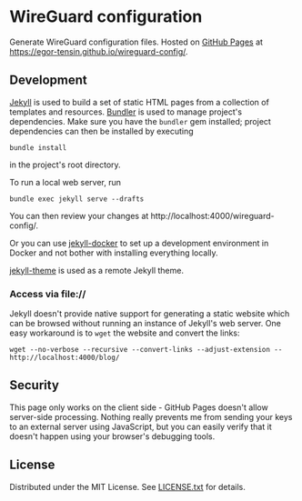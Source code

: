 WireGuard configuration
=======================

Generate WireGuard configuration files.
Hosted on [GitHub Pages] at https://egor-tensin.github.io/wireguard-config/.

[GitHub Pages]: https://pages.github.com

Development
-----------

[Jekyll] is used to build a set of static HTML pages from a collection of
templates and resources.
[Bundler] is used to manage project's dependencies.
Make sure you have the `bundler` gem installed; project dependencies can then
be installed by executing

    bundle install

in the project's root directory.

To run a local web server, run

    bundle exec jekyll serve --drafts

You can then review your changes at http://localhost:4000/wireguard-config/.

Or you can use [jekyll-docker] to set up a development environment in Docker
and not bother with installing everything locally.

[jekyll-theme] is used as a remote Jekyll theme.

[Jekyll]: https://jekyllrb.com/
[Bundler]: http://bundler.io/
[jekyll-docker]: https://github.com/egor-tensin/jekyll-docker
[jekyll-theme]: https://github.com/egor-tensin/jekyll-theme

### Access via file://

Jekyll doesn't provide native support for generating a static website which can
be browsed without running an instance of Jekyll's web server.
One easy workaround is to `wget` the website and convert the links:

    wget --no-verbose --recursive --convert-links --adjust-extension -- http://localhost:4000/blog/

Security
--------

This page only works on the client side - GitHub Pages doesn't allow
server-side processing.
Nothing really prevents me from sending your keys to an external server using
JavaScript, but you can easily verify that it doesn't happen using your
browser's debugging tools.

License
-------

Distributed under the MIT License.
See [LICENSE.txt] for details.

[LICENSE.txt]: LICENSE.txt
